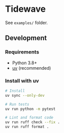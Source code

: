 # Tidewave

See `examples/` folder.

## Development

### Requirements

- Python 3.8+
- [uv](https://docs.astral.sh/uv/) (recommended)

### Install with uv

```bash
# Install
uv sync --only-dev

# Run tests
uv run python -m pytest

# Lint and format code
uv run ruff check --fix .
uv run ruff format .
```
